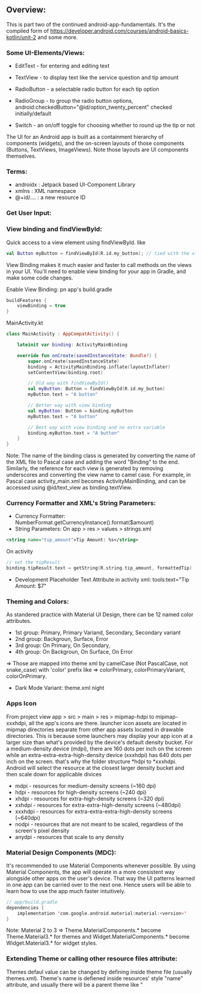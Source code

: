 ## Overview:
This is part two of the continued android-app-fundamentals. It's the compiled form of https://developer.android.com/courses/android-basics-kotlin/unit-2 and some more.

### Some UI-Elements/Views:
- EditText - for entering and editing text

- TextView - to display text like the service question and tip 
amount
- RadioButton - a selectable radio button for each tip option

- RadioGroup - to group the radio button options, android:checkedButton="@id/option_twenty_percent" checked initially/default

- Switch - an on/off toggle for choosing whether to round up the 
tip or not

The UI for an Android app is built as a containment hierarchy of components (widgets), and the on-screen layouts of those components (Buttons, TextViews, ImageViews). Note those layouts are UI components themselves.


### Terms:
- androidx : Jetpack based UI-Component Library
- xmlns : XML namespace
- @+id/.... : a new resource ID

### Get User Input:

### View binding and findViewById:
Quick access to a view element using findViewById. like
```kotlin
val Button myButton = findViewById(R.id.my_button); // tied with the xlm view elemnt "android:id="@+id/my_button"
```

View Binding makes it much easier and faster to call methods on the views in your UI. You'll need to enable view binding for your app in Gradle, and make some code changes.

Enable View Binding:  pn app's build.gradle
```gradle
buildFeatures {
    viewBinding = true
}
```

MainActivity.kt
```kt
class MainActivity : AppCompatActivity() {

    lateinit var binding: ActivityMainBinding

    override fun onCreate(savedInstanceState: Bundle?) {
        super.onCreate(savedInstanceState)
        binding = ActivityMainBinding.inflate(layoutInflater)
        setContentView(binding.root)

        // Old way with findViewById()
        val myButton: Button = findViewById(R.id.my_button)
        myButton.text = "A button"

        // Better way with view binding
        val myButton: Button = binding.myButton
        myButton.text = "A button"

        // Best way with view binding and no extra variable
        binding.myButton.text = "A button"
    }
}
```

Note: The name of the binding class is generated by converting the name of the XML file to Pascal case and adding the word "Binding" to the end. Similarly, the reference for each view is generated by removing underscores and converting the view name to camel case. For example, in Pascal case activity_main.xml becomes ActivityMainBinding, and can be accessed using @id/text_view as binding.textView.


### Currency Formatter and XML's String Parameters:
* Currency Formatter: NumberFormat.getCurrencyInstance().format($amount)
* String Parameters: On app > res > values > strings.xml
```xml
<string name="tip_amount">Tip Amount: %s</string>
```
On activity
```kotlin
// set the tipResult
binding.tipResult.text = getString(R.string.tip_amount, formattedTip)
```

* Development Placeholder Text Attribute in activity xml: tools:text="Tip Amount: $7"

### Theming and Colors:
As standered practice with Material UI Design, there can be 12 named color attributes.
* 1st group: Primary, Primary Variand, Secondary, Secondary variant
* 2nd group: Backgroun, Surface, Error
* 3rd group: On Primary, On Secondary, 
* 4th group: On Backgroun, On Surface, On Error

=> Those are mapped into theme xml by camelCase (Not PascalCase, not snake_case) with 'color' prefix like => colorPrimary, colorPrimaryVariant, colorOnPrimary.

* Dark Mode Variant: theme.xml night

### Apps Icon 
From project view app > src > main > res > mipmap-hdpi to mipmap-xxxhdpi, all the app's icons are there.
launcher icon assets are located in mipmap directories separate from other app assets located in drawable directories. This is because some launchers may display your app icon at a larger size than what's provided by the device's default density bucket.
For a medium-density device (mdpi), there are 160 dots per inch on the screen while an extra-extra-extra-high-density device (xxxhdpi) has 640 dots per inch on the screen. that's why the folder structure *hdpi to *xxxhdpi. Android will select the resource at the closest larger density bucket and then scale down for applicable divices
* mdpi - resources for medium-density screens (~160 dpi)
* hdpi - resources for high-density screens (~240 dpi)
* xhdpi - resources for extra-high-density screens (~320 dpi)
* xxhdpi - resources for extra-extra-high-density screens (~480dpi)
* xxxhdpi - resources for extra-extra-extra-high-density screens (~640dpi)
* nodpi - resources that are not meant to be scaled, regardless of the screen's pixel density
* anydpi - resources that scale to any density

### Material Design Components (MDC):
It's recommended to use Material Components whenever possible. By using Material Components, the app will operate in a more consistent way alongside other apps on the user's device. That way the UI patterns learned in one app can be carried over to the next one. Hence users will be able to learn how to use the app much faster intuitively.
```kotlin
// app/build.gradle
dependencies {
    implementation 'com.google.android.material:material:<version>'
}
```

Note: Material 2 to 3 => Theme.MaterialComponents.* become Theme.Material3.* for themes and Widget.MaterialComponents.* become Widget.Material3.* for widget styles.

### Extending Theme or calling other resource files attribute:
Themes defaul value can be changed by defining inside theme file (usually themes.xml). Theme's name is defiened inside resources' style "name" attribute, and usually there will be a parent theme like "<style name="Theme.UITesting" parent="Theme.MaterialComponents.DayNight.DarkActionBar">". The Theme is hooked by the AndroidManifest.xml application attribute's android:theme="@style/Theme.UITesting" entry.

Gradle will enlist all defiend attributes inside res directory, filename can be anything (stick with best practice) but attribute name should be specific like style, dimen, bool, color, etc. When referencing from other xml files, use @attributetype/attribute_unique_name convension. 

Docs : Resources Type https://developer.android.com/guide/topics/resources/more-resources

* Widget : For a specific view type, widget can also be defiend to extend the style at component basis. Widget name should be on "Widget.AppName.ViewName" convension where parent name is "Widget.MaterialComponent.ViewName". Several attributes can be set once for a targeted view and can be reused maintaining DRY principle.

### Activity xml's parent view:
Parent view should define the xml namespaces
```xml
<ScrollView xmlns:android="http://schemas.android.com/apk/res/android"
    xmlns:app="http://schemas.android.com/apk/res-auto"
    xmlns:tools="http://schemas.android.com/tools">

    .......

</ScrollView>
```


### Hiding Keyboard | using view.setOnFocusChangeListener :
Keyboard can be hide when enter is pressed and when focus is changed. To utilize view.setOnFocusChangeListener, activity's (xml) layout container should be enlist android:clickable="true" and android:focusableInTouchMode="true" (Not inside non-layout container like scrollview). Then use view.setOnFocusChangeListener. To hide keyboar on enter press, its simple
```kotlin
// inside onCreate func
view.apply {
    setOnKeyListener { view, keycode, _ -> handleKeyEvent(view, keycode) }
    setOnFocusChangeListener { view, bool ->
        val inputMethodManager = getSystemService(Context.INPUT_METHOD_SERVICE) as InputMethodManager
        if (bool) {
            inputMethodManager.showSoftInput(view, 0)
        } else {
            inputMethodManager.hideSoftInputFromWindow(view.windowToken, 0)
        }

        Toast.makeText(this.context, "Focus changed $bool", Toast.LENGTH_SHORT).show()
    }
}

// inside the class
private fun handleKeyEvent(view: View, keyCode: Int): Boolean {
        if (keyCode == KeyEvent.KEYCODE_ENTER) {
            // Hide the keyboard
            val inputMethodManager = getSystemService(Context.INPUT_METHOD_SERVICE) as InputMethodManager
            inputMethodManager.hideSoftInputFromWindow(view.windowToken, 0)
            return true
        }
        return false
    }
```

### Android Test (Instrumented + Local + etc):
* Instrumented (End-to-End, Integration Tests): tests are usually automated UI tests, launching an app (on emulator or physical devices) and then interacting with it.
* Local Test (Unit, Integration): automated tests those are execute on development machine or a server, so they're also called host-side tests. They're usually small and fast, isolating the subject under test from the rest of the app.
* Not all unit tests are local, and not all end-to-end tests run on a device.
* Unit tests or small tests only verify a very small portion of the app, such as a method or class.
* End-to-end tests or big tests verify larger parts of the app at the same time, such as a whole screen or user flow.
* Medium tests are in between and check the integration between two or more units.

#### Instumented/UI testing example using espresso:

```kotlin
@RunWith(AndroidJUnit4::class)
class CalculatorTests {
    @get:Rule()
    val activity = ActivityScenarioRule(MainActivity::class.java)

    @Test()
    fun calculate_20_percent_tip() {
        onView(withId(R.id.cost_of_service_edit_text))
            .perform(typeText("50.00"))
            .perform(ViewActions.closeSoftKeyboard())

        onView(withId(R.id.calculate_button))
            .perform(click())

        onView(withId(R.id.tip_result))
            .check(ViewAssertions.matches(withText(CoreMatchers.containsString("$10.00"))))
    }
}
```

### Design Pattern Common:
* Adapter: Adapter is a design pattern that adapts the data into something that can be used by RecyclerView. Usually adapter fetch data from a datastore/databases and format the data to feed the ui/recyclerview.


### Tasks:
* Fragments, proto datastore (https://developer.android.com/codelabs/android-proto-datastore?hl=en#2)
* ViewModel, Observable Data Objects and LiveData, 
* Kotlin Flow..............
* Everyting on -> App Architecture (Android Developers Docs)
* Custom Annotation Java Kotlin